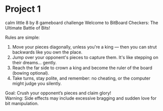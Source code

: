 # Project 1
calm little 8 by 8 gameboard challenge
Welcome to BitBoard Checkers: The Ultimate Battle of Bits!  

Rules are simple:  
1. Move your pieces diagonally, unless you're a king — then you can strut backwards like you own the place.  
2. Jump over your opponent's pieces to capture them. It's like stepping on their dreams… gently.  
3. Reach the far side to crown a king and become the ruler of the board (bowing optional).  
4. Take turns, stay polite, and remember: no cheating, or the computer might judge you silently.  

Goal: Crush your opponent’s pieces and claim glory!  
Warning: Side effects may include excessive bragging and sudden love for bit manipulation.  

